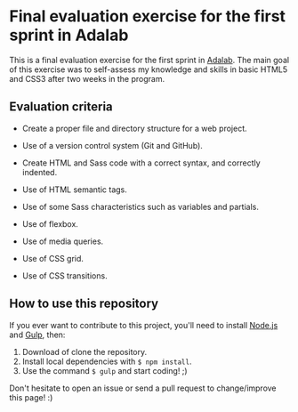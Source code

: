 # Final evaluation exercise for the first sprint in Adalab

This is a final evaluation exercise for the first sprint in [Adalab](https://adalab.es/). The main goal of this exercise was to self-assess my knowledge and skills in basic HTML5 and CSS3 after two weeks in the program.

## Evaluation criteria

- Create a proper file and directory structure for a web project.

- Use of a version control system (Git and GitHub).

- Create HTML and Sass code with a correct syntax, and correctly indented.

- Use of HTML semantic tags.

- Use of some Sass characteristics such as variables and partials.

- Use of flexbox.

- Use of media queries.

- Use of CSS grid.

- Use of CSS transitions.

## How to use this repository

If you ever want to contribute to this project, you'll need to install [Node.js](https://nodejs.org/) and [Gulp](https://gulpjs.com), then:

1. Download of clone the repository.
2. Install local dependencies with `$ npm install`.
3. Use the command `$ gulp` and start coding! ;)

Don't hesitate to open an issue or send a pull request to change/improve this page! :)
